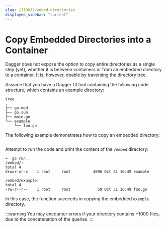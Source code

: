 ```yaml
---
slug: /110632/embed-directories
displayed_sidebar: "current"
---
```


# Copy Embedded Directories into a Container

Dagger does not expose the option to copy entire directories as a single step (yet), whether it is between containers or from an embedded directory to a container. It is, however, doable by traversing the directory tree.

Assume that you have a Dagger CI tool containing the following code structure, which contains an example directory:

```shell
tree
.
├── go.mod
├── go.sum
├── main.go
└── example
    └── foo.go
```

The following example demonstrates how to copy an embedded directory:

```go file=../snippets/embed-directories/main.go
```

Attempt to run the code and print the content of the `/embed` directory:

```shell
➜  go run .
/embed/:
total 4
drwxr-xr-x    1 root     root          4096 Oct 31 16:49 example

/embed/example:
total 4
-rw-r--r--    1 root     root            50 Oct 31 16:49 foo.go
```

In this case, the function succeeds in copying the embedded `example` directory.

:::warning
You may encounter errors if your directory contains +1000 files, due to the concatenation of the queries.
:::
